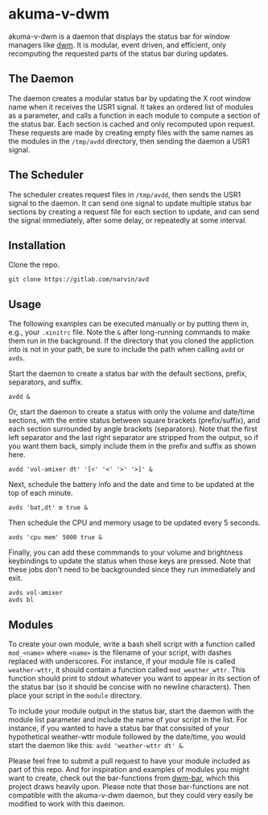 akuma-v-dwm
===========

akuma-v-dwm is a daemon that displays the status bar for window managers like
[dwm](https://dwm.suckless.org). It is modular, event driven, and efficient,
only recomputing the requested parts of the status bar during updates.

The Daemon
----------

The daemon creates a modular status bar by updating the X root window name
when it receives the USR1 signal. It takes an ordered list of modules as a
parameter, and calls a function in each module to compute a section of the
status bar. Each section is cached and only recomputed upon request. These
requests are made by creating empty files with the same names as the modules
in the `/tmp/avdd` directory, then sending the daemon a USR1 signal.

The Scheduler
-------------

The scheduler creates request files in `/tmp/avdd`, then sends the USR1
signal to the daemon. It can send one signal to update multiple status bar
sections by creating a request file for each section to update, and can send
the signal immediately, after some delay, or repeatedly at some interval.

Installation
------------

Clone the repo.

```Shell
git clone https://gitlab.com/narvin/avd
```

Usage
-----

The following examples can be executed manually or by putting them in, e.g.,
your `.xinitrc` file. Note the `&` after long-running commands to make them
run in the background. If the directory that you cloned the appliction into
is not in your path, be sure to include the path when calling `avdd` or `avds`.

Start the daemon to create a status bar with the default sections, prefix,
separators, and suffix.

```Shell
avdd &
```

Or, start the daemon to create a status with only the volume and date/time
sections, with the entire status between square brackets (prefix/suffix), and
each section surrounded by angle brackets (separators). Note that the first
left separator and the last right separator are stripped from the output, so if
you want them back, simply include them in the prefix and suffix as shown here.

```Shell
avdd 'vol-amixer dt' '[<' '<' '>' '>]' &
```

Next, schedule the battery info and the date and time to be updated at
the top of each minute.

```Shell
avds 'bat,dt' m true &
```

Then schedule the CPU and memory usage to be updated every 5 seconds.

```Shell
avds 'cpu mem' 5000 true &
```

Finally, you can add these commmands to your volume and brightness keybindings
to update the status when those keys are pressed. Note that these jobs don't
need to be backgrounded since they run immediately and exit.

```Shell
avds vol-amixer
avds bl
```

Modules
-------

To create your own module, write a bash shell script with a function called
`mod_<name>` where `<name>` is the filename of your script, with dashes
replaced with underscores. For instance, if your module file is called
`weather-wttr`, it should contain a function called `mod_weather_wttr`. This
function should print to stdout whatever you want to appear in its section
of the status bar (so it should be concise with no newline characters). Then
place your script in the `module` directory.

To include your module output in the status bar, start the daemon with
the module list parameter and include the name of your script in the
list. For instance, if you wanted to have a status bar that consisited of
your hypothetical weather-wttr module followed by the date/time, you would
start the daemon like this: `avdd 'weather-wttr dt' &`.

Please feel free to submit a pull request to have your module
included as part of this repo. And for inspiration and examples of
modules you might want to create, check out the bar-functions from
[dwm-bar](https://github.com/joestandring/dwm-bar), which this project draws
heavily upon. Please note that those bar-functions are not compatible with
the akuma-v-dwm daemon, but they could very easily be modified to work with
this daemon.

